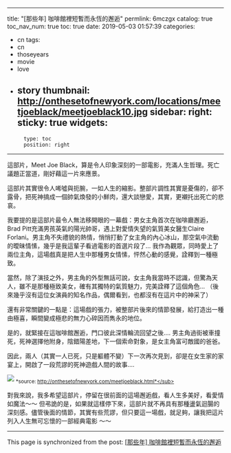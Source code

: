 
---
title: "[那些年] 咖啡館裡短暫而永恆的邂逅"
permlink: 6mczgx
catalog: true
toc_nav_num: true
toc: true
date: 2019-05-03 01:57:39
categories:
- cn
tags:
- cn
- thoseyears
- movie
- love
- story
thumbnail: http://onthesetofnewyork.com/locations/meetjoeblack/meetjoeblack10.jpg
sidebar:
    right:
        sticky: true
widgets:
    -
        type: toc
        position: right
---


這部片，Meet Joe Black，算是令人印象深刻的一部電影，充滿人生哲理。死亡議題正當道，剛好藉這一片來應景。

這部片其實很令人唏噓與扼腕，一如人生的縮影。整部片調性其實是憂傷的，卻不露骨，把死神搞成一個帥氣煥發的小鮮肉，還大談戀愛，其實，更襯托出死亡的悲哀。

我要提的是這部片最令人無法移開眼的一幕戲：男女主角首次在咖啡廳邂逅，Brad Pitt充滿男孩英氣的陽光帥哥，遇上對愛情失望的氣質美女醫生Claire Forlani。男主角不失禮貌的熱情，悄悄打動了女主角的內心冰山，那空氣中流動的曖昧情愫，幾乎是我這輩子看過電影的首選片段了... 我作為觀眾，同時愛上了兩位主角，這場戲真是把人生中那種男女情愫，怦然心動的感覺，詮釋到一種極致。

當然，除了演技之外，男主角的外型無話可說，女主角我當時不認識，但驚為天人，雖不是那種極致美女，確有其獨特的氣質魅力，完美詮釋了這個角色... （後來幾乎沒有這位女演員的知名作品，偶爾看到，也都沒有在這片中的神采了）

還有非常關鍵的一點是：這場戲的張力，被整部片後來的情節發展，給打造出一種由極喜，瞬間變成極悲的無力心碎因而雋永的地位。

是的，就緊接在這咖啡館邂逅，門口彼此深情輪流回望之後.... 男主角過街被車撞死，死神選擇他附身，陰錯陽差地，下一個索命對象，是女主角富可敵國的爸爸。

因此，兩人（其實一人已死，只是軀體不變）下一次再次見到，卻是在女生家的家宴上，開啟了一段荒謬的死神遊戲人間的故事....

![](http://onthesetofnewyork.com/locations/meetjoeblack/meetjoeblack10.jpg)
<sub>*source: http://onthesetofnewyork.com/meetjoeblack.html*</sub>

對我來說，我多希望這部片，停留在很前面的這場邂逅戲，看人生多美好，看愛情如魔法～～ 但弔詭的是，如果就這樣停下來，這部片就不再具有那種盪氣迴腸的深刻感。儘管後面的情節，其實有些荒謬，但只要這一場戲，就足夠，讓我把這片列入人生無可忘懷的一部經典電影 ～～

- - -

This page is synchronized from the post: [[那些年] 咖啡館裡短暫而永恆的邂逅](https://steemit.com/@deanliu/6mczgx)
